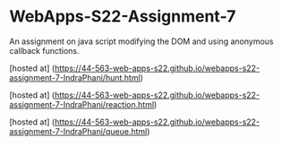 # WebApps-S22-Assignment-7

An assignment on java script modifying the DOM and using anonymous callback functions.

[hosted at] (https://44-563-web-apps-s22.github.io/webapps-s22-assignment-7-IndraPhani/hunt.html)

[hosted at] (https://44-563-web-apps-s22.github.io/webapps-s22-assignment-7-IndraPhani/reaction.html)

[hosted at] (https://44-563-web-apps-s22.github.io/webapps-s22-assignment-7-IndraPhani/queue.html)
